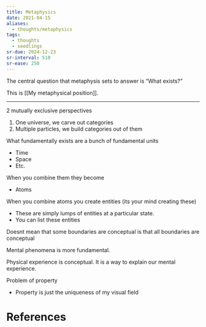 ```yaml
---
title: Metaphysics
date: 2021-04-15
aliases:
  - thoughts/metaphysics
tags:
  - thoughts
  - seedlings
sr-due: 2024-12-23
sr-interval: 510
sr-ease: 250
---
```

The central question that metaphysis sets to answer is “What exists?”

This is [[My metaphysical position]].

***
2 mutually exclusive perspectives

1. One universe, we carve out categories
2. Multiple particles, we build categories out of them

What fundamentally exists are a bunch of fundamental units

- Time
- Space
- Etc.

When you combine them they become

- Atoms

When you combine atoms you create entities (its your mind creating these)

- These are simply lumps of entities at a particular state.
- You can list these entities

Doesnt mean that some boundaries are conceptual is that all boundaries are conceptual

Mental phenomena is more fundamental.

Physical experience is conceptual. It is a way to explain our mental experience.

Problem of property

- Property is just the uniqueness of my visual field

# References
